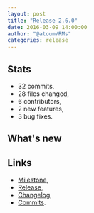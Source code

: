 ```yaml
---
layout: post
title: "Release 2.6.0"
date: 2016-03-09 14:00:00
author: "@atoum/RMs"
categories: release
---
```


## Stats

* 32 commits,
* 28 files changed,
* 6 contributors,
* 2 new features,
* 3 bug fixes.

## What's new

## Links

* [Milestone][milestone],
* [Release][release],
* [Changelog][changelog],
* [Commits][commits].

[milestone]: https://github.com/atoum/atoum/issues?q=milestone%3A2.6.0
[release]: https://github.com/atoum/atoum/releases/tag/2.6.0
[changelog]: https://github.com/atoum/atoum/blob/master/CHANGELOG.md#260---2016-03-08
[commits]: https://github.com/atoum/atoum/compare/2.5.2...2.6.0

